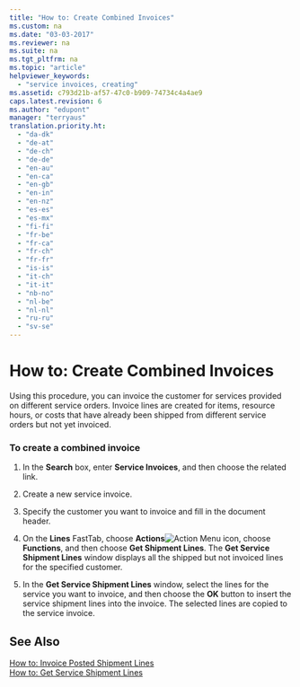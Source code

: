 ```yaml
---
title: "How to: Create Combined Invoices"
ms.custom: na
ms.date: "03-03-2017"
ms.reviewer: na
ms.suite: na
ms.tgt_pltfrm: na
ms.topic: "article"
helpviewer_keywords: 
  - "service invoices, creating"
ms.assetid: c793d21b-af57-47c0-b909-74734c4a4ae9
caps.latest.revision: 6
ms.author: "edupont"
manager: "terryaus"
translation.priority.ht: 
  - "da-dk"
  - "de-at"
  - "de-ch"
  - "de-de"
  - "en-au"
  - "en-ca"
  - "en-gb"
  - "en-in"
  - "en-nz"
  - "es-es"
  - "es-mx"
  - "fi-fi"
  - "fr-be"
  - "fr-ca"
  - "fr-ch"
  - "fr-fr"
  - "is-is"
  - "it-ch"
  - "it-it"
  - "nb-no"
  - "nl-be"
  - "nl-nl"
  - "ru-ru"
  - "sv-se"
---
```

# How to: Create Combined Invoices
Using this procedure, you can invoice the customer for services provided on different service orders. Invoice lines are created for items, resource hours, or costs that have already been shipped from different service orders but not yet invoiced.  
  
### To create a combined invoice  
  
1.  In the **Search** box, enter **Service Invoices**, and then choose the related link.  
  
2.  Create a new service invoice.  
  
3.  Specify the customer you want to invoice and fill in the document header.  
  
4.  On the **Lines** FastTab, choose **Actions**![Action Menu icon](../DesignAndEngineering/media/actionmenuicon.png "actionMenuIcon"), choose **Functions**, and then choose **Get Shipment Lines**. The **Get Service Shipment Lines** window displays all the shipped but not invoiced lines for the specified customer.  
  
5.  In the **Get Service Shipment Lines** window, select the lines for the service you want to invoice, and then choose the **OK** button to insert the service shipment lines into the invoice. The selected lines are copied to the service invoice.  
  
## See Also  
 [How to: Invoice Posted Shipment Lines](../Service/how-to-invoice-posted-shipment-lines.md)   
 [How to: Get Service Shipment Lines](../Service/how-to-get-service-shipment-lines.md)